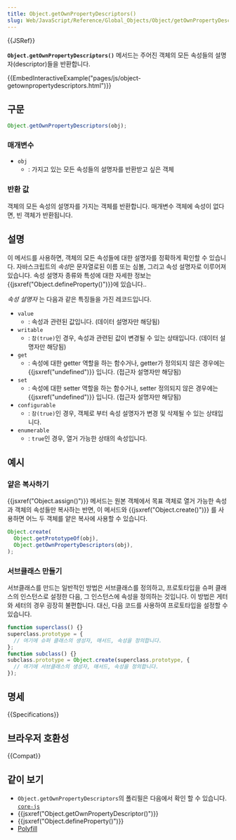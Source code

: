 ```yaml
---
title: Object.getOwnPropertyDescriptors()
slug: Web/JavaScript/Reference/Global_Objects/Object/getOwnPropertyDescriptors
---
```


{{JSRef}}

**`Object.getOwnPropertyDescriptors()`** 메서드는 주어진 객체의 모든 속성들의 설명자(descriptor)들을 반환합니다.

{{EmbedInteractiveExample("pages/js/object-getownpropertydescriptors.html")}}

## 구문

```js
Object.getOwnPropertyDescriptors(obj);
```

### 매개변수

- `obj`
  - : 가지고 있는 모든 속성들의 설명자를 반환받고 싶은 객체

### 반환 값

객체의 모든 속성의 설명자를 가지는 객체를 반환합니다. 매개변수 객체에 속성이 없다면, 빈 객체가 반환됩니다.

## 설명

이 메서드를 사용하면, 객체의 모든 속성들에 대한 설명자를 정확하게 확인할 수 있습니다.
자바스크립트의 *속성*은 문자열로된 이름 또는 심볼, 그리고 속성 설명자로 이루어져 있습니다.
속성 설명자 종류와 특성에 대한 자세한 정보는 {{jsxref("Object.defineProperty()")}}에 있습니다..

_속성 설명자_ 는 다음과 같은 특징들을 가진 레코드입니다.

- `value`
  - : 속성과 관련된 값입니다. (데이터 설명자만 해당됨)
- `writable`
  - : `참(true)`인 경우, 속성과 관련된 값이 변경될 수 있는 상태입니다. (데이터 설명자만 해당됨)
- `get`
  - : 속성에 대한 getter 역할을 하는 함수거나, getter가 정의되지 않은 경우에는 {{jsxref("undefined")}} 입니다.
    (접근자 설명자만 해당됨)
- `set`
  - : 속성에 대한 setter 역할을 하는 함수거나, setter 정의되지 않은 경우에는 {{jsxref("undefined")}} 입니다.
    (접근자 설명자만 해당됨)
- `configurable`
  - : `참(true)`인 경우, 객체로 부터 속성 설명자가 변경 및 삭제될 수 있는 상태입니다.
- `enumerable`
  - : `true`인 경우, 열거 가능한 상태의 속성입니다.

## 예시

### 얕은 복사하기

{{jsxref("Object.assign()")}} 메서드는 원본 객체에서 목표 객체로 열거 가능한 속성과 객체의 속성들만 복사하는 반면,
이 메서드와 {{jsxref("Object.create()")}} 를 사용하면 어느 두 객체를 얕은 복사에 사용할 수 있습니다.

```js
Object.create(
  Object.getPrototypeOf(obj),
  Object.getOwnPropertyDescriptors(obj),
);
```

### 서브클래스 만들기

서브클래스를 만드는 일반적인 방법은 서브클래스를 정의하고, 프로토타입을 슈퍼 클래스의 인스턴스로 설정한 다음, 그 인스턴스에 속성을 정의하는 것입니다.
이 방법은 게터와 세터의 경우 굉장히 불편합니다. 대신, 다음 코드를 사용하여 프로토타입을 설정할 수 있습니다.

```js
function superclass() {}
superclass.prototype = {
  // 여기에 슈퍼 클래스의 생성자, 매서드, 속성을 정의합니다.
};
function subclass() {}
subclass.prototype = Object.create(superclass.prototype, {
  // 여기에 서브클래스의 생성자, 매서드, 속성을 정의합니다.
});
```

## 명세

{{Specifications}}

## 브라우저 호환성

{{Compat}}

## 같이 보기

- `Object.getOwnPropertyDescriptors`의 폴리필은 다음에서 확인 할 수 있습니다. [`core-js`](https://github.com/zloirock/core-js#ecmascript-object)
- {{jsxref("Object.getOwnPropertyDescriptor()")}}
- {{jsxref("Object.defineProperty()")}}
- [Polyfill](https://github.com/tc39/proposal-object-getownpropertydescriptors)
